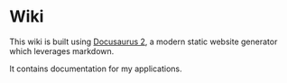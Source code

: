 # Wiki

This wiki is built using [Docusaurus 2](https://v2.docusaurus.io/), a modern static website generator which leverages markdown.

It contains documentation for my applications.

